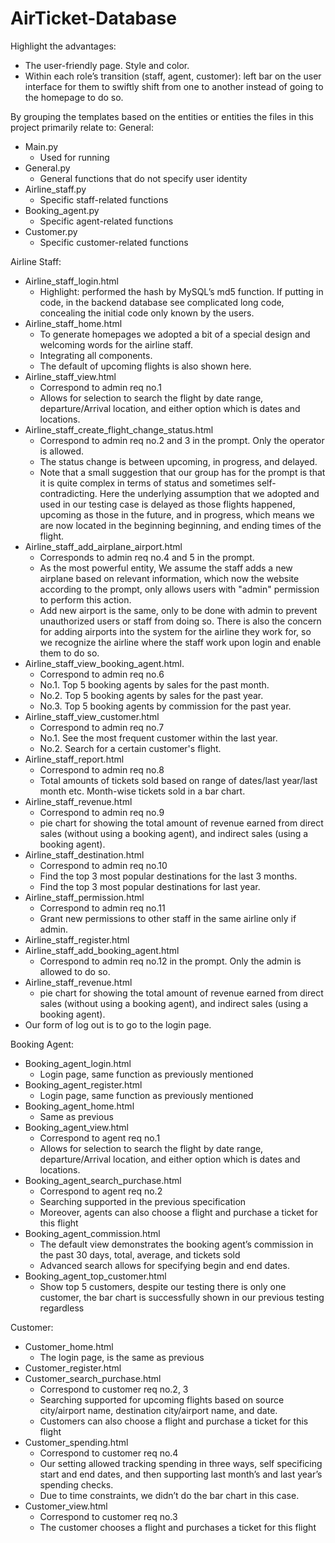 # AirTicket-Database

Highlight the advantages:
- The user-friendly page. Style and color.
- Within each role’s transition (staff, agent, customer): left bar on the user interface for them to swiftly shift from one to another instead of going to the homepage to do so.

By grouping the templates based on the entities or entities the files in this project primarily relate to:
General:
- Main.py
  - Used for running
- General.py
  - General functions that do not specify user identity
- Airline_staff.py
  - Specific staff-related functions
- Booking_agent.py
  - Specific agent-related functions
- Customer.py
  - Specific customer-related functions

Airline Staff:
- Airline_staff_login.html
  - Highlight: performed the hash by MySQL’s md5 function. If putting in code, in the backend database see complicated long code, concealing the initial code only known by the users.
- Airline_staff_home.html
  - To generate homepages we adopted a bit of a special design and welcoming words for the airline staff.
  - Integrating all components.
  - The default of upcoming flights is also shown here.
- Airline_staff_view.html
  - Correspond to admin req no.1
  - Allows for selection to search the flight by date range, departure/Arrival location, and either option which is dates and locations.
- Airline_staff_create_flight_change_status.html
  - Correspond to admin req no.2 and 3 in the prompt. Only the operator is allowed.
  - The status change is between upcoming, in progress, and delayed. 
  - Note that a small suggestion that our group has for the prompt is that it is quite complex in terms of status and sometimes self-contradicting. Here the underlying assumption that we adopted and used in our testing case is delayed as those flights happened, upcoming as those in the future, and in progress, which means we are now located in the beginning beginning, and ending times of the flight. 
- Airline_staff_add_airplane_airport.html
  - Corresponds to admin req no.4 and 5 in the prompt.
  - As the most powerful entity, We assume the staff adds a new airplane based on relevant information, which now the website according to the prompt, only allows users with "admin" permission to perform this action.
  - Add new airport is the same, only to be done with admin to prevent unauthorized users or staff from doing so. There is also the concern for adding airports into the system for the airline they work for, so we recognize the airline where the staff work upon login and enable them to do so.
- Airline_staff_view_booking_agent.html.
  - Correspond to admin req no.6
  - No.1. Top 5 booking agents by sales for the past month.
  - No.2. Top 5 booking agents by sales for the past year.
  - No.3. Top 5 booking agents by commission for the past year.
- Airline_staff_view_customer.html
  - Correspond to admin req no.7
  - No.1. See the most frequent customer within the last year.
  - No.2. Search for a certain customer's flight.
- Airline_staff_report.html
  - Correspond to admin req no.8
  - Total amounts of tickets sold based on range of dates/last year/last month etc. Month-wise tickets sold in a bar chart.
- Airline_staff_revenue.html
  - Correspond to admin req no.9
  - pie chart for showing the total amount of revenue earned from direct sales (without using a booking agent), and indirect sales (using a booking agent).
- Airline_staff_destination.html
  - Correspond to admin req no.10
  - Find the top 3 most popular destinations for the last 3 months.
  - Find the top 3 most popular destinations for last year.
- Airline_staff_permission.html
  - Correspond to admin req no.11
  - Grant new permissions to other staff in the same airline only if admin.
- Airline_staff_register.html
- Airline_staff_add_booking_agent.html
  - Correspond to admin req no.12 in the prompt. Only the admin is allowed to do so.
- Airline_staff_revenue.html
  - pie chart for showing the total amount of revenue earned from direct sales (without using a booking agent), and indirect sales (using a booking agent).
- Our form of log out is to go to the login page.

Booking Agent:
- Booking_agent_login.html
  - Login page, same function as previously mentioned
- Booking_agent_register.html 
  - Login page, same function as previously mentioned
- Booking_agent_home.html
  - Same as previous
- Booking_agent_view.html
  - Correspond to agent req no.1
  - Allows for selection to search the flight by date range, departure/Arrival location, and either option which is dates and locations.
- Booking_agent_search_purchase.html
  - Correspond to agent req no.2
  - Searching supported in the previous specification
  - Moreover, agents can also choose a flight and purchase a ticket for this flight
- Booking_agent_commission.html 
  - The default view demonstrates the booking agent’s commission in the past 30 days, total, average, and tickets sold 
  - Advanced search allows for specifying begin and end dates.
- Booking_agent_top_customer.html 
  - Show top 5 customers, despite our testing there is only one customer, the bar chart is successfully shown in our previous testing regardless

Customer:
- Customer_home.html
  - The login page, is the same as previous
- Customer_register.html
- Customer_search_purchase.html
  - Correspond to customer req no.2, 3
  - Searching supported for upcoming flights based on source city/airport name, destination city/airport name, and date.
  - Customers can also choose a flight and purchase a ticket for this flight
- Customer_spending.html
  - Correspond to customer req no.4
  - Our setting allowed tracking spending in three ways, self specificing start and end dates, and then supporting last month’s and last year’s spending checks.
  - Due to time constraints, we didn’t do the bar chart in this case.
- Customer_view.html
  - Correspond to customer req no.3
  - The customer chooses a flight and purchases a ticket for this flight
